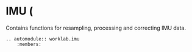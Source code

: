# IMU (

Contains functions for resampling, processing and correcting IMU data.

```{eval-rst}
.. automodule:: worklab.imu
    :members:
```

